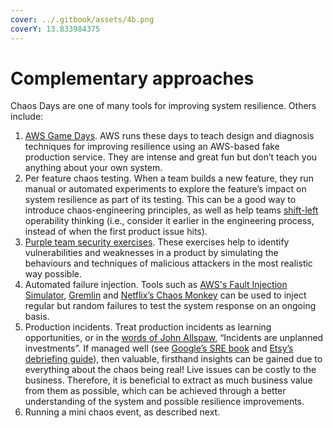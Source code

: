 ```yaml
---
cover: ../.gitbook/assets/4b.png
coverY: 13.833984375
---
```


# Complementary approaches

Chaos Days are one of many tools for improving system resilience.  Others include:

1. [AWS Game Days](https://aws.amazon.com/gameday/).  AWS runs these days to teach design and diagnosis techniques for improving resilience using an AWS-based fake production service.  They are intense and great fun but don’t teach you anything about your own system.
2. Per feature chaos testing.  When a team builds a new feature, they run manual or automated experiments to explore the feature’s impact on system resilience as part of its testing.  This can be a good way to introduce chaos-engineering principles, as well as help teams [shift-left](https://en.wikipedia.org/wiki/Shift-left\_testing) operability thinking (i.e., consider it earlier in the engineering process, instead of when the first product issue hits).
3. [Purple team security exercises](https://app.gitbook.com/s/-Lot\_zZroazuFRKM4vsv/practices/operate/security-testing-in-production#use-purple-team-exercises).  These exercises help to identify vulnerabilities and weaknesses in a product by simulating the behaviours and techniques of malicious attackers in the most realistic way possible.
4. Automated failure injection.  Tools such as [AWS's Fault Injection Simulator](https://aws.amazon.com/fis/),  [Gremlin](https://www.gremlin.com/) and [Netflix’s Chaos Monkey](https://github.com/netflix/chaosmonkey) can be used to inject regular but random failures to test the system response on an ongoing basis.
5. Production incidents.  Treat production incidents as learning opportunities, or in the [words of John Allspaw](https://twitter.com/allspaw/status/1233778870635155456), “Incidents are unplanned investments”.  If managed well (see [Google’s SRE book](https://sre.google/sre-book/postmortem-culture/) and [Etsy’s debriefing guide](https://extfiles.etsy.com/DebriefingFacilitationGuide.pdf)), then valuable, firsthand insights can be gained due to everything about the chaos being real!  Live issues can be costly to the business. Therefore, it is beneficial to extract as much business value from them as possible, which can be achieved through a better understanding of the system and possible resilience improvements.
6. Running a mini chaos event, as described next.
